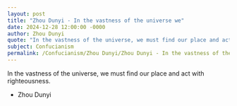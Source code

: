 ```yaml
---
layout: post
title: "Zhou Dunyi - In the vastness of the universe we"
date: 2024-12-28 12:00:00 -0000
author: Zhou Dunyi
quote: "In the vastness of the universe, we must find our place and act with righteousness."
subject: Confucianism
permalink: /Confucianism/Zhou Dunyi/Zhou Dunyi - In the vastness of the universe we
---
```


In the vastness of the universe, we must find our place and act with righteousness.

- Zhou Dunyi

